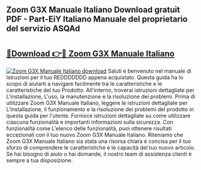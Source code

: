 ## Zoom G3X Manuale Italiano Download gratuit PDF - Part-EiY Italiano Manuale del proprietario del servizio ASQAd

# <h2><a href="http://dfglf7n.blite.top/?on=Zoom+G3X+Manuale+Italiano">🔗Download 👉🔴 Zoom G3X Manuale Italiano</a></h2>

[![Zoom G3X Manuale Italiano download](https://i.imgur.com/lujVjoI.png)](http://dfglf7n.blite.top/?on=Zoom+G3X+Manuale+Italiano)
Saluti e benvenuto nel manuale di Istruzioni per il tuo REDDDDDDD appena acquistato. Questa guida ha lo scopo di aiutarti a navigare facilmente tra le caratteristiche e le caratteristiche del tuo Prodotto. All'interno, troverai istruzioni dettagliate per L'installazione, L'uso, la manutenzione e la risoluzione dei problemi. Prima di utilizzare Zoom G3X Manuale Italiano, leggere le istruzioni dettagliate per L'installazione, il funzionamento e la risoluzione dei problemi del prodotto in questa guida per l'utente. Fornisce istruzioni dettagliate su come utilizzare ciascuna funzionalità e importanti informazioni sulla sicurezza. Con funzionalità come L'elenco delle funzionalità, puoi ottenere risultati eccezionali con il tuo nuovo Zoom G3X Manuale Italiano. Riteniamo che Zoom G3X Manuale Italiano sia stata una risorsa chiara e concisa per il tuo sforzo di comprendere le caratteristiche e le capacità del tuo nuovo articolo. Se hai bisogno di aiuto o hai domande, il nostro team di assistenza clienti è sempre a tua disposizione.
